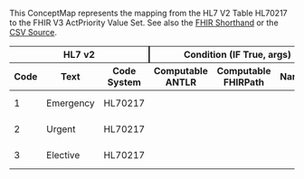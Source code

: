 
This ConceptMap represents the mapping from the HL7 V2 Table HL70217 to the FHIR V3 ActPriority Value Set. See also the <a href='https://github.com/HL7/v2-to-fhir/blob/master/tank/Table HL70217 to V3 ActPriority.fsh'>FHIR Shorthand</a> or the <a href='https://github.com/HL7/v2-to-fhir/blob/master/mappings/codesystems/HL7 Concept Map_ EncounterPriority - Sheet1.csv'>CSV Source</a>.
<table class='grid'><thead>
<tr><th colspan='3' style='border-right: 2px solid black;'>HL7 v2</th><th colspan='3' style='border-right: 2px solid black;'>Condition (IF True, args)</th><th colspan='4'>HL7 FHIR</th><th rowspan='2'>Comments</th></tr>
<tr><th>Code</th><th>Text</th><th>Code System</th><th>Computable ANTLR</th><th>Computable FHIRPath</th><th>Narrative</th><th>Code</th><th>Proposed Extension</th><th>Display</th><th>Code System</th></tr></thead>
<tbody>
<tr><td>1</td><td>Emergency</td><td style='border-right: 2px'>HL70217</td><td style='border-right: 2px'></td><td style='border-right: 2px'></td><td style='border-right: 2px'></td><td>EM</td><td style='border-right: 2px'></td><td>emergency</td><td><a href='https://hl7.org/fhir/R4/v3/ActPriority/cs.html'>http://terminology.hl7.org/CodeSystem/v3-ActPriority</a></td><td style='border-right: 2px'></td></tr>
<tr><td>2</td><td>Urgent</td><td style='border-right: 2px'>HL70217</td><td style='border-right: 2px'></td><td style='border-right: 2px'></td><td style='border-right: 2px'></td><td>UR</td><td style='border-right: 2px'></td><td>urgent</td><td><a href='https://hl7.org/fhir/R4/v3/ActPriority/cs.html'>http://terminology.hl7.org/CodeSystem/v3-ActPriority</a></td><td style='border-right: 2px'></td></tr>
<tr><td>3</td><td>Elective</td><td style='border-right: 2px'>HL70217</td><td style='border-right: 2px'></td><td style='border-right: 2px'></td><td style='border-right: 2px'></td><td>EL</td><td style='border-right: 2px'></td><td>elective</td><td><a href='https://hl7.org/fhir/R4/v3/ActPriority/cs.html'>http://terminology.hl7.org/CodeSystem/v3-ActPriority</a></td><td style='border-right: 2px'></td></tr>
</tbody></table>
